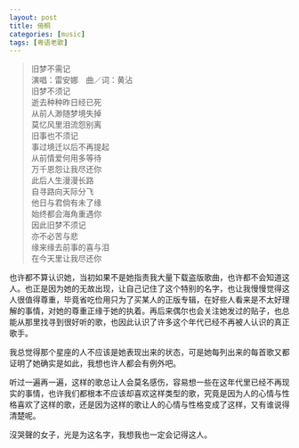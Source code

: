 ```yaml
---
layout: post
title: 倚桐
categories: [music]
tags: [粤语老歌]
---
```


> 旧梦不需记  
> 演唱：雷安娜　曲／词：黄沾  
旧梦不须记  
逝去种种昨日经已死  
从前人渺随梦境失掉  
莫忆风里泪流怨别离  
旧事也不须记  
事过境迁以后不再提起  
从前情爱何用多等待  
万千恩怨让我尽还你  
此后人生漫漫长路  
自寻路向天际分飞  
他日与君倘有未了缘  
始终都会海角重遇你  
因此旧梦不须记  
亦不必苦与悲  
缘来缘去前事的喜与泪  
在今天里让我尽还你

也许都不算认识她，当初如果不是她指责我大量下载盗版歌曲，也许都不会知道这人。也正是因为她的无故出现，让自己记住了这个特别的名字，也让我慢慢觉得这人很值得尊重，毕竟省吃俭用只为了买某人的正版专辑，在好些人看来是不太好理解的事情，对她的尊重正缘于她的执着。再后来偶尔也会关注她发过的贴子，也总能从那里找寻到很好听的歌，也因此认识了许多这个年代已经不再被人认识的真正歌手。

我总觉得那个星座的人不应该是她表现出来的状态，可是她每列出来的每首歌又都证明了她确实是如此，我想也许人都会有例外吧。

听过一遍再一遍，这样的歌总让人会莫名感伤，容易想一些在这年代里已经不再现实的事情，也许我们都根本不应该却喜欢这样类型的歌，究竟是因为人的心情与性格喜欢了这样的歌，还是因为这样的歌让人的心情与性格变成了这样，又有谁说得清楚呢。

沒哭聲的女子，光是为这名字，我想我也一定会记得这人。

